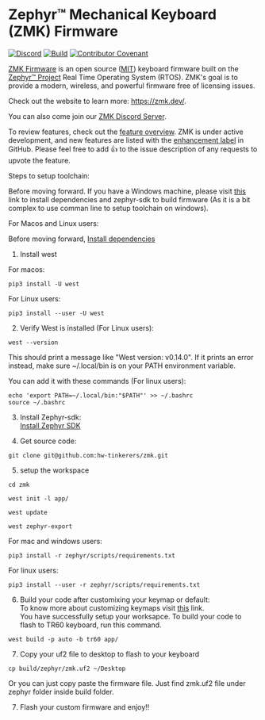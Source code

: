 # Zephyr™ Mechanical Keyboard (ZMK) Firmware

[![Discord](https://img.shields.io/discord/719497620560543766)](https://zmk.dev/community/discord/invite)
[![Build](https://github.com/zmkfirmware/zmk/workflows/Build/badge.svg)](https://github.com/zmkfirmware/zmk/actions)
[![Contributor Covenant](https://img.shields.io/badge/Contributor%20Covenant-v2.0%20adopted-ff69b4.svg)](CODE_OF_CONDUCT.md)

[ZMK Firmware](https://zmk.dev/) is an open source ([MIT](LICENSE)) keyboard firmware built on the [Zephyr™ Project](https://www.zephyrproject.org/) Real Time Operating System (RTOS). ZMK's goal is to provide a modern, wireless, and powerful firmware free of licensing issues.

Check out the website to learn more: https://zmk.dev/.

You can also come join our [ZMK Discord Server](https://zmk.dev/community/discord/invite).

To review features, check out the [feature overview](https://zmk.dev/docs/). ZMK is under active development, and new features are listed with the [enhancement label](https://github.com/zmkfirmware/zmk/issues?q=is%3Aissue+is%3Aopen+label%3Aenhancement) in GitHub. Please feel free to add 👍 to the issue description of any requests to upvote the feature. <br>

Steps to setup toolchain:

Before moving forward. If you have a Windows machine, please visit [this](https://www.youtube.com/watch?v=9gc0QM4smeY) link to install dependencies and zephyr-sdk to build firmware (As it is a bit complex to use comman line to setup toolchain on windows). <br>

For Macos and Linux users:<br>

Before moving forward, [Install dependencies](https://docs.zephyrproject.org/3.2.0/develop/getting_started/index.html#install-dependencies)

1. Install west

For macos:

```
pip3 install -U west
```

For Linux users:

```
pip3 install --user -U west
```

2. Verify West is installed (For Linux users):

```
west --version
```

This should print a message like "West version: v0.14.0". If it prints an error instead, make sure ~/.local/bin is on your PATH environment variable.

You can add it with these commands (For linux users):

```
echo 'export PATH=~/.local/bin:"$PATH"' >> ~/.bashrc
source ~/.bashrc
```

3. Install Zephyr-sdk:<br>
   [Install Zephyr SDK](https://docs.zephyrproject.org/3.2.0/develop/getting_started/index.html#install-zephyr-sdk) <br>

4. Get source code:

```
git clone git@github.com:hw-tinkerers/zmk.git
```

5. setup the workspace

```
cd zmk
```

```
west init -l app/
```

```
west update
```

```
west zephyr-export
```

For mac and windows users:

```
pip3 install -r zephyr/scripts/requirements.txt
```

For linux users:

```
pip3 install --user -r zephyr/scripts/requirements.txt
```

6. Build your code after customixing your keymap or default:<br>
   To know more about customizing keymaps visit [this](https://github.com/hw-tinkerers/tr60-zmk-config) link. <br>
   You have successfully setup your worksapce.
   To build your code to flash to TR60 keyboard, run this command.

```
west build -p auto -b tr60 app/
```

7. Copy your uf2 file to desktop to flash to your keyboard

```
cp build/zephyr/zmk.uf2 ~/Desktop
```

Or you can just copy paste the firmware file. Just find zmk.uf2 file under zephyr folder inside build folder.<br>

7. Flash your custom firmware and enjoy!!

